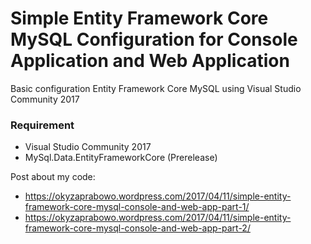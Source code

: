 # Simple Entity Framework Core MySQL Configuration for Console Application and Web Application

Basic configuration Entity Framework Core MySQL using Visual Studio Community 2017

### Requirement
* Visual Studio Community 2017
* MySql.Data.EntityFrameworkCore (Prerelease)

Post about my code:
* https://okyzaprabowo.wordpress.com/2017/04/11/simple-entity-framework-core-mysql-console-and-web-app-part-1/
* https://okyzaprabowo.wordpress.com/2017/04/11/simple-entity-framework-core-mysql-console-and-web-app-part-2/
